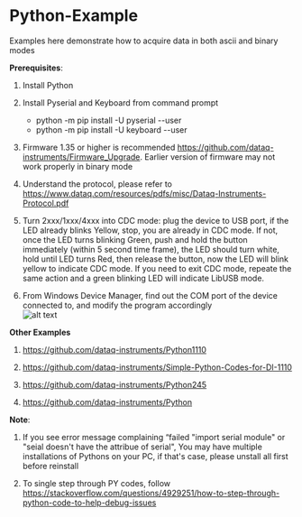 # Python-Example

Examples here demonstrate how to acquire data in both ascii and binary modes

**Prerequisites**:

1) Install Python

2) Install Pyserial and Keyboard from command prompt
    - python -m pip install -U pyserial --user
    - python -m pip install -U keyboard --user

3) Firmware 1.35 or higher is recommended https://github.com/dataq-instruments/Firmware_Upgrade. Earlier version of firmware may not work properly in binary mode

4) Understand the protocol, please refer to  https://www.dataq.com/resources/pdfs/misc/Dataq-Instruments-Protocol.pdf

5) Turn 2xxx/1xxx/4xxx into CDC mode: plug the device to USB port, if the LED already blinks Yellow, stop, you are already in CDC mode. If not, once the LED turns blinking Green, push and hold the button immediately (within 5 second time frame), the LED should turn white, hold until LED turns Red, then release the button, now the LED will blink yellow to indicate CDC mode. If you need to exit CDC mode, repeate the same action and a green blinking LED will indicate LibUSB mode.

6) From Windows Device Manager, find out the COM port of the device connected to, and modify the program accordingly<br/>
![alt text](https://www.dataq.com/resources/repository/matlab_devicemanager.png)

**Other Examples**

1) https://github.com/dataq-instruments/Python1110

2) https://github.com/dataq-instruments/Simple-Python-Codes-for-DI-1110

3) https://github.com/dataq-instruments/Python245

4) https://github.com/dataq-instruments/Python

**Note**:

1) If you see error message complaining “failed "import serial module" or "seial doesn't have the attribue of serial", You may have multiple installations of Pythons on your PC, if that's case, please unstall all first before reinstall

2) To single step through PY codes, follow
https://stackoverflow.com/questions/4929251/how-to-step-through-python-code-to-help-debug-issues

